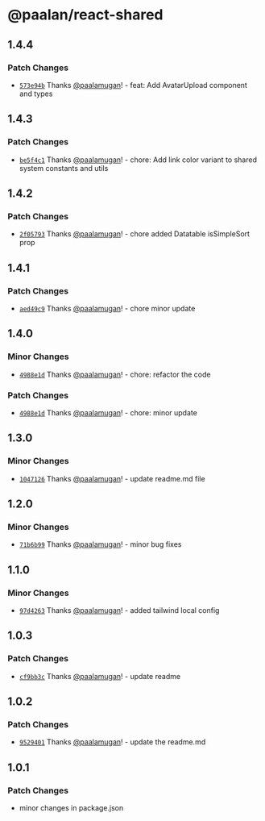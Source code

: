 # @paalan/react-shared

## 1.4.4

### Patch Changes

- [`573e94b`](https://github.com/paalamugan/paalan-react-shadcn-ui/commit/573e94b9d129bd59683ca2f935d5a03e0d727d5e) Thanks [@paalamugan](https://github.com/paalamugan)! - feat: Add AvatarUpload component and types

## 1.4.3

### Patch Changes

- [`be5f4c1`](https://github.com/paalamugan/paalan-react-shadcn-ui/commit/be5f4c13ec0654de425f4f8310f5997cb0ad936f) Thanks [@paalamugan](https://github.com/paalamugan)! - chore: Add link color variant to shared system constants and utils

## 1.4.2

### Patch Changes

- [`2f05793`](https://github.com/paalamugan/paalan-react-shadcn-ui/commit/2f05793bb2cefcfe17114eca3ce132a5e87e7bfc) Thanks [@paalamugan](https://github.com/paalamugan)! - chore added Datatable isSimpleSort prop

## 1.4.1

### Patch Changes

- [`aed49c9`](https://github.com/paalamugan/paalan-react-shadcn-ui/commit/aed49c9d698268404c0ebce2db70cc6cda01ad2b) Thanks [@paalamugan](https://github.com/paalamugan)! - chore minor update

## 1.4.0

### Minor Changes

- [`4988e1d`](https://github.com/paalamugan/paalan-react-shadcn-ui/commit/4988e1d8da1b952dff8a1e0791beed049e1e802a) Thanks [@paalamugan](https://github.com/paalamugan)! - chore: refactor the code

### Patch Changes

- [`4988e1d`](https://github.com/paalamugan/paalan-react-shadcn-ui/commit/4988e1d8da1b952dff8a1e0791beed049e1e802a) Thanks [@paalamugan](https://github.com/paalamugan)! - chore: minor update

## 1.3.0

### Minor Changes

- [`1047126`](https://github.com/paalamugan/paalan-react-shadcn-ui/commit/1047126c52e0abad7e98cfce02d67499cc8a3ad2) Thanks [@paalamugan](https://github.com/paalamugan)! - update readme.md file

## 1.2.0

### Minor Changes

- [`71b6b99`](https://github.com/paalamugan/paalan-react-shadcn-ui/commit/71b6b9913a21c6fa341c71a663fbc3f7e907d8e8) Thanks [@paalamugan](https://github.com/paalamugan)! - minor bug fixes

## 1.1.0

### Minor Changes

- [`97d4263`](https://github.com/paalamugan/paalan-react-shadcn-ui/commit/97d4263dbe7ad32058ed56d2d3bd97af28dbe4b0) Thanks [@paalamugan](https://github.com/paalamugan)! - added tailwind local config

## 1.0.3

### Patch Changes

- [`cf9bb3c`](https://github.com/paalamugan/paalan-react-shadcn-ui/commit/cf9bb3c4e07a69a26c95b66b8d23d4be8f24fe43) Thanks [@paalamugan](https://github.com/paalamugan)! - update readme

## 1.0.2

### Patch Changes

- [`9529401`](https://github.com/paalamugan/paalan-react-shadcn-ui/commit/9529401cbdb0120f5379050d4085b3ae6438d98c) Thanks [@paalamugan](https://github.com/paalamugan)! - update the readme.md

## 1.0.1

### Patch Changes

- minor changes in package.json
